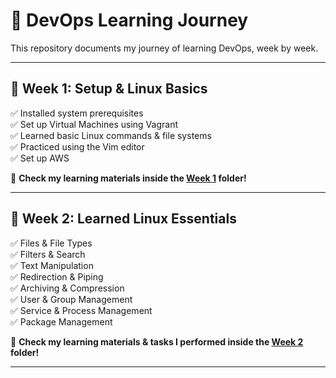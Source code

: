 # 🚀 DevOps Learning Journey  

This repository documents my journey of learning DevOps, week by week.  

---

## 📅 Week 1: Setup & Linux Basics  

✅ Installed system prerequisites  
✅ Set up Virtual Machines using Vagrant  
✅ Learned basic Linux commands & file systems  
✅ Practiced using the Vim editor  
✅ Set up AWS  

📂 **Check my learning materials inside the [Week 1](./Week-1) folder!**  

---

## 📅 Week 2: Learned Linux Essentials  

✅ Files & File Types  
✅ Filters & Search  
✅ Text Manipulation  
✅ Redirection & Piping  
✅ Archiving & Compression  
✅ User & Group Management  
✅ Service & Process Management  
✅ Package Management  

📂 **Check my learning materials & tasks I performed inside the [Week 2](./Week-2) folder!**  

---
